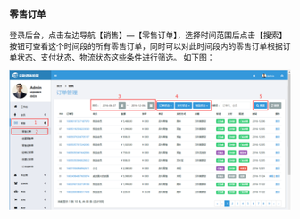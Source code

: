 ### 零售订单

登录后台，点击左边导航【销售】—【零售订单】，选择时间范围后点击【搜索】按钮可查看这个时间段的所有零售订单，同时可以对此时间段内的零售订单根据订单状态、支付状态、物流状态这些条件进行筛选。 如下图：

![](/assets/零售订单1.png)

